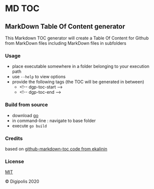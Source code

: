 # MD TOC #

## MarkDown Table Of Content generator ##

This Markdown TOC generator will create a Table Of Content for Github from MarkDown files including MarkDown files in subfolders

### Usage ###

* place executable somewhere in a folder belonging to your execution path
* use `--help` to view options
* provide the following tags (the TOC will be generated in between)
    * &lt;!-- dgp-toc-start --&gt;
    * &lt;!-- dgp-toc-end --&gt;

### Build from source ###

* download [go](https://golang.org/dl/)
* in command-line : navigate to base folder 
* execute `go build`

### Credits ###

based on [github-markdown-toc code from ekalinin](https://github.com/ekalinin/github-markdown-toc.go)

### License ###

[MIT](LICENSE.md)


&copy; Digipolis 2020